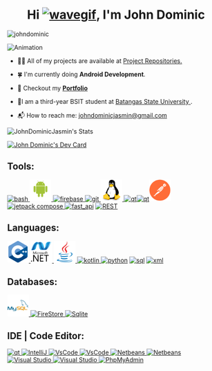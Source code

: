 

<h1 align="center">Hi <a href="https://emoji.gg/emoji/wavegif_1860"><img src="https://emoji.gg/assets/emoji/wavegif_1860.gif" width="64px" height="64px" alt="wavegif"></a>, I'm John Dominic</h1>

<p align="left"> <img src="https://komarev.com/ghpvc/?username=johndominic&label=Profile%20views&color=0e75b6&style=flat" alt="johndominic" /> </p>

![Animation](https://github.com/JohnDominicJasmin/JohnDominicJasmin/blob/main/YTYL0J6.gif)

- 👨‍💻 All of my projects are available at <a href="https://github.com/JohnDominicJasmin?tab=repositories">Project Repositories.</a>

- 🍀 I'm currently doing <strong>Android Development</strong>.

- 👨‍ Checkout my <a href = "https://john-dominic.netlify.app/" /> <b>Portfolio</b> </a>

- 👨‍I am a third-year BSIT student at <a href = "https://batstate-u.edu.ph/campuses/malvar/" /> Batangas State University </a>.

- 📬 How to reach me: <a href ="https://mail.google.com/mail/"> johndominicjasmin@gmail.com</a>

![JohnDominicJasmin's Stats](https://github-readme-stats.vercel.app/api?username=JohnDominicJasmin&theme=gruvbox&show_icons=true&hide_border=false&count_private=true)

<a href="https://app.daily.dev/johndominic"><img src="https://api.daily.dev/devcards/c4127bbd29774a229e662543e16d5eb6.png?r=sdx" width="330" alt="John Dominic's Dev Card"/></a>

<!-- <h3 align="left">Languages and Tools:</h3> -->
<p align="left"> 


<!-- 










 -->

</p>

<p align="left"> 


 

<h2 align="left">Tools:</h2>
  
 <a href="https://www.gnu.org/software/bash/" target="_blank"> <img src="https://cdn.icon-icons.com/icons2/350/PNG/512/bash_36261.png" alt="bash" width="50" height="50"/> </a><a href="https://developer.android.com" target="_blank">
<img src="https://raw.githubusercontent.com/devicons/devicon/master/icons/android/android-original-wordmark.svg" alt="android" width="50" height="50"/> </a> <a href="https://firebase.google.com/" target="_blank"> <img src="https://www.vectorlogo.zone/logos/firebase/firebase-icon.svg" alt="firebase" width="50" height="50"/> </a><a href="https://git-scm.com/" target="_blank"> <img src="https://www.vectorlogo.zone/logos/git-scm/git-scm-icon.svg" alt="git" width="50" height="50"/> </a> <a href="https://www.linux.org/" target="_blank"> <img src="https://raw.githubusercontent.com/devicons/devicon/master/icons/linux/linux-original.svg" alt="linux" width="50" height="50"/> </a> 
<a href="https://gradle.org/" target="_blank"> <img src="https://iconape.com/wp-content/files/vf/348927/png/gradle-logo.png" alt="qt" width="50" height="50"/></a><a href="https://www.figma.com/" target="_blank"><img src="https://cdn.iconscout.com/icon/free/png-256/figma-2296071-1912030.png" alt="qt" width="50" height="50"/></a><a href="https://www.postman.com/" target="_blank"><img src="https://raw.githubusercontent.com/JohnDominicJasmin/JohnDominicJasmin/06e127fdf5196f1604e00b494c6ea93bc8c128b7/postman-icon.svg" alt="postman" width="50" height="50"/></a>
<a href="https://developer.android.com/jetpack/compose?gclsrc=ds&gclsrc=ds" target="_blank"><img
src = "https://3.bp.blogspot.com/-VVp3WvJvl84/X0Vu6EjYqDI/AAAAAAAAPjU/ZOMKiUlgfg8ok8DY8Hc-ocOvGdB0z86AgCLcBGAsYHQ/s1600/jetpack%2Bcompose%2Bicon_RGB.png" alt = "jetpack compose" width = "50" height = "50"/></a><a href = "https://fastapi.tiangolo.com/" target = "_blank"> <img src = "https://cdn.worldvectorlogo.com/logos/fastapi.svg" alt = "fast_api" width = "50" height = "50"/></a>      <a href="https://www.redhat.com/en/topics/api/what-is-a-rest-api" target="_blank"> <img src="https://okli.in/wp-content/uploads/2021/04/resticon-removebg-preview.png" alt="REST" width="50" height="50"/> </a>


 
 <h2 align="left">Languages:</h2>

 <a href="https://www.w3schools.com/cpp/" target="_blank"> <img src="https://raw.githubusercontent.com/devicons/devicon/master/icons/cplusplus/cplusplus-original.svg" alt="cplusplus" width="50" height="50"/> </a> <a href="https://dotnet.microsoft.com/" target="_blank"> <img src="https://raw.githubusercontent.com/devicons/devicon/master/icons/dot-net/dot-net-original-wordmark.svg" alt="dotnet" width="50" height="50"/> </a> <a href="https://www.java.com" target="_blank"> <img src="https://raw.githubusercontent.com/devicons/devicon/master/icons/java/java-original.svg" alt="java" width="50" height="50"/> </a> <a href="https://kotlinlang.org" target="_blank"> <img src="https://www.vectorlogo.zone/logos/kotlinlang/kotlinlang-icon.svg" alt="kotlin" width="50" height="50"/> </a> <a href = "https://www.python.org/" target = "_blank"> <img src = "https://cdn3.iconfinder.com/data/icons/logos-and-brands-adobe/512/267_Python-512.png" alt = "python" width = "50" height = "50"/></a> <a href = "https://www.w3schools.com/sql/" target = "_blank"> <img src = "https://icons-for-free.com/download-icon-file+sql+icon-1320183612970878250_512.png" alt = "sql" width = "50" height = "50"/></a>
 <a href = "https://www.w3schools.com/xml/xml_whatis.asp" target = "_blank"> <img src = "https://icons-for-free.com/iconfiles/png/512/file+xml+icon-1320183613266774856.png" alt = "xml" width = "50" height = "50"/></a>




  <h2 align="left">Databases:</h2>

   <a href="https://www.mysql.com/" target="_blank"> <img src="https://raw.githubusercontent.com/devicons/devicon/master/icons/mysql/mysql-original-wordmark.svg" alt="mysql" width="50" height="50"/> </a><a href="https://firebase.google.com/docs/firestore" target="_blank"> <img src="https://seeklogo.com/images/F/firestore-logo-3828671CC5-seeklogo.com.png" alt="FireStore" width="50" height="50"/> </a><a href="https://www.sqlite.org/index.html" target="_blank"> <img src="https://upload.wikimedia.org/wikipedia/commons/thumb/9/97/Sqlite-square-icon.svg/1200px-Sqlite-square-icon.svg.png" alt="Sqlite" width="50" height="50"/> </a>

<h2 align="left">IDE | Code Editor:</h2>
<a href="https://www.qt.io/" target="_blank"> <img src="https://upload.wikimedia.org/wikipedia/commons/0/0b/Qt_logo_2016.svg" alt="qt" width="50" height="50"/> </a>
   <a href="https://www.jetbrains.com/idea/" target="_blank"> <img src="https://upload.wikimedia.org/wikipedia/commons/thumb/9/9c/IntelliJ_IDEA_Icon.svg/1024px-IntelliJ_IDEA_Icon.svg.png" alt="IntelliJ" width="50" height="50"/> </a> <a href="https://code.visualstudio.com/" target="_blank"> <img src="https://upload.wikimedia.org/wikipedia/commons/thumb/9/9a/Visual_Studio_Code_1.35_icon.svg/2048px-Visual_Studio_Code_1.35_icon.svg.png" alt="VsCode" width="50" height="50"/> </a><a href="https://www.jetbrains.com/datagrip/" target="_blank"> <img src="https://cdn.freebiesupply.com/logos/large/2x/datagrip-icon-logo-svg-vector.svg" alt="VsCode" width="50" height="50"/> </a><a href="https://netbeans.apache.org/" target="_blank"> <img src="https://upload.wikimedia.org/wikipedia/commons/thumb/9/98/Apache_NetBeans_Logo.svg/1776px-Apache_NetBeans_Logo.svg.png" alt="Netbeans" width="50" height="50"/> </a><a href="https://developer.android.com/studio" target="_blank"> <img src="https://2.bp.blogspot.com/-tzm1twY_ENM/XlCRuI0ZkRI/AAAAAAAAOso/BmNOUANXWxwc5vwslNw3WpjrDlgs9PuwQCLcBGAsYHQ/s1600/pasted%2Bimage%2B0.png" alt="Netbeans" width="50" height="50"/> </a>
   <a href="https://visualstudio.microsoft.com/" target="_blank"> <img src="https://icons-for-free.com/iconfiles/png/512/2015+microsoft+visualstudio+icon-1320192290698095218.png" alt="Visual Studio" width="50" height="50"/> </a>
     <a href="https://www.mysql.com/products/workbench/" target="_blank"> <img src="https://dashboard.snapcraft.io/site_media/appmedia/2020/04/mysql-workbench.png" alt="Visual Studio" width="50" height="50"/> </a>
          <a href="https://www.phpmyadmin.net/" target="_blank"> <img src="https://upload.wikimedia.org/wikipedia/commons/thumb/2/2f/PhpMyAdmin_logo_2010_hidef.svg/640px-PhpMyAdmin_logo_2010_hidef.svg.png" alt="PhpMyAdmin" width="50" height="50"/> </a>
 



</p>
